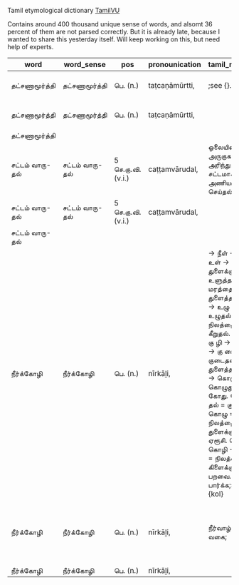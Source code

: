 Tamil etymological dictionary
[TamilVU](http://stream1.tamilvu.in/etytamildict/TamilDemo.aspx)

Contains around 400 thousand unique sense of words, and alsomt 36 percent of them are not parsed correctly. But it is already late, because I wanted to share this yesterday itself. Will keep working on this, but need help of experts.

|word|word_sense|pos|pronounication|tamil_meaning|english_meaning|reference|etymology|example|alternatives|unparsed_content|
|---|---|---|---|---|----|----|---|----|----|-----|
|தட்சணாமூர்த்தி|தட்சணாமூர்த்தி|பெ.     (n.)|taṭcaṇāmūrtti,| ;see {}. ||||||// // // // // // // தட்சிணாமூர்த்தி பார்க்க // |
|தட்சணாமூர்த்தி|தட்சணாமூர்த்தி|பெ.     (n.)|taṭcaṇāmūrtti,|||  (சங்.அக.); ||||// // // // // // // தட்சிணாமூர்த்தி பார்க்க |
|தட்சணாமூர்த்தி||||||||||// // |
|சட்டம் வாரு-தல்|சட்டம் வாரு-தல்|5 செ.கு.வி.     (v.i.)|caṭṭamvārudal,| ஒலையின் அருகுகளை அரிந்து எழுது சட்டமாக அணியஞ் செய்தல்; |to remove the ribs in {} and make it suitable for writing         (செஅக.);        .|| [சட்டம் + வாரு-,] |||// // // // // // // // // |
|சட்டம் வாரு-தல்|சட்டம் வாரு-தல்|5 செ.கு.வி.     (v.i.)|caṭṭamvārudal,|||||||// // // // // // |
|சட்டம் வாரு-தல்||||||||||// // |
|நீர்க்கோழி|நீர்க்கோழி|பெ.     (n.)|nīrkāḻi,| → நீள் → நீர். உள் → உளு துளைக்கும் புழு. உளுத்தல் = புழு மரத்தைத் துளைத்தல். உளு → உழு → உழுதல் = நிலத்தைக் கீறுதல். குள் → கு ழி → கு ழை → கு  டை . குடைதல் = துளைத்தல். குழி → கொழு → கொழுது → கோது. கோது தல் = குடைதல். கொழு = நிலத்தைத் துளைக்கும் ஏரூசி. கொழு → கொழி → கோழி = நிலத்தைக் கிளைக்கும் பறவை. கோழி பார்க்க;see {kol} ||||||// // // // // // // // // // // // // நுல் //  (நீட்சிக்கருத்து வேர்); // நுல் → நெல் → நெ ள் → நெரு → நெகிழ் //  (நெகிள்); // |
|நீர்க்கோழி|நீர்க்கோழி|பெ.     (n.)|nīrkāḻi,| நீர்வாழ் பறவை வகை; |water fowl.|| [நீர் + கோழி.] |//  "நீர்க்கோழிக் கூய்ப் பெயர்க் குந்து"     (புறநா. 395.);    . ||// // // // // // // // // // // // // நுல் //  (நீட்சிக்கருத்து வேர்); // நுல் → நெல் → நெ ள் → நெரு → நெகிழ் //  (நெகிள்); |
|நீர்க்கோழி|நீர்க்கோழி|பெ.     (n.)|nīrkāḻi,|||||||// // // // // // |
